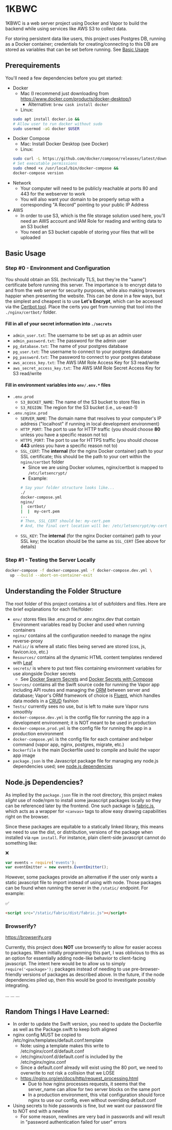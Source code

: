 # 1KBWC
1KBWC is a web server project using Docker and Vapor to build the backend while using services like AWS S3 to collect data.

For storing persistent data like users, this project uses Postgres DB, running as a Docker container; credentials for creating/connecting to this DB are stored as variables that can be set before running. See [Basic Usage](#basic-usage)

## Prerequirements
You'll need a few dependencies before you get started:
* Docker
  * Mac (I recommend just downloading from https://www.docker.com/products/docker-desktop/)
    * Alternative: `brew cask install docker`
  * Linux:
  ```bash
  sudo apt install docker.io &&
  # Allow user to run docker without sudo
  sudo usermod -aG docker $USER
  ```
* Docker Compose
  * Mac: Install Docker Desktop (see Docker)
  * Linux:
  ```bash
  sudo curl -L https://github.com/docker/compose/releases/latest/download/docker-compose-$(uname -s | tr '[:upper:]' '[:lower:]')-$(uname -m) -o /usr/local/bin/docker-compose &&
  # Set executable permissions
  sudo chmod +x /usr/local/bin/docker-compose &&
  docker-compose version
  ```
* Network
  * Your computer will need to be publicly reachable at ports 80 and 443 for the webserver to work
  * You will also want your domain to be properly setup with a corresponding "A Record" pointing to your public IP Address
* AWS
  * In order to use S3, which is the file storage solution used here, you'll need an AWS account and IAM Role for reading and writing data to an S3 bucket
  * You need an S3 bucket capable of storing your files that will be uploaded

## Basic Usage
### Step #0 - Environment and Configuration
You should obtain an SSL (technically TLS, but they're the "same") certificate before running this server. The importance is to encrypt data to and from the web server for security purposes, while also making browsers happier when presenting the website. This can be done in a few ways, but the simplest and cheapest is to use **Let's Encrypt**, which can be accessed via the [Certbot tool](https://certbot.eff.org).
Place the certs you get from running that tool into the `./nginx/certbot/` folder.

#### Fill in all of your secret information into `./secrets`
* `admin_user.txt`: The username to be set up as an admin user
* `admin_password.txt`: The password for the admin user
* `pg_database.txt`: The name of your postgres database
* `pg_user.txt`: The username to connect to your postgres database
* `pg_password.txt`: The password to connect to your postgres database
* `aws_access_key.txt`: The AWS IAM Role Access Key for S3 read/write
* `aws_secret_access_key.txt`: The AWS IAM Role Secret Access Key for S3 read/write

#### Fill in environment variables into `env/.env.*` files
* `.env.prod`
  * `S3_BUCKET_NAME`: The name of the S3 bucket to store files in
  * `S3_REGION`: The region for the S3 bucket (i.e., us-east-1)
* `.env.nginx.prod`
  * `SERVER_NAME`: The domain name that resolves to your computer's IP address ("localhost" if running in local development environment)
  * `HTTP_PORT`: The port to use for HTTP traffic (you should choose **80** unless you have a specific reason not to)
  * `HTTPS_PORT`: The port to use for HTTPS traffic (you should choose **443** unless you have a specific reason not to)
  * `SSL_CERT`: The **internal** (for the nginx Docker container) path to your SSL certificate; this should be the path to your cert within the `nginx/certbot` folder
    * Since we are using Docker volumes, nginx/certbot is mapped to `/etc/letsencrypt/`
    * Example:
    ```bash
    # Say your folder structure looks like...
    ./
    docker-compose.yml
    nginx/
    |  certbot/
    |  |  my-cert.pem
    ...
    # Then, SSL_CERT should be: my-cert.pem
    # And, the final cert location will be: /etc/letsencrypt/my-cert.pem
    ```
  * `SSL_KEY`: The **internal** (for the nginx Docker container) path to your SSL key; the location should be the same as `SSL_CERT` (See above for details)


### Step #1 - Testing the Server Locally
```bash
docker-compose -f docker-compose.yml -f docker-compose.dev.yml \
  up --build --abort-on-container-exit
```


## Understanding the Folder Structure
The root folder of this project contains a lot of subfolders and files. Here are the brief explanations for each file/folder:
* `env/` stores files like .env.prod or .env.nginx.dev that contain Environment variables read by Docker and used when running containers
* `nginx/` contains all the configuration needed to manage the nginx reverse-proxy
* `Public/` is where all static files being served are stored (css, js, favicon.ico, etc.)
* `Resources/` contains all the dynamic HTML content templates rendered with [Leaf](https://docs.vapor.codes/leaf/getting-started/)
* `secrets/` is where to put text files containing environment variables for use alongside Docker secrets
  * See [Docker Swarm Secrets](https://docs.docker.com/engine/swarm/secrets/) and [Docker Secrets with Compose](https://docs.docker.com/compose/compose-file/#secrets)
* `Sources/` contains all the Swift source code for running the Vapor app including API routes and managing the [ORM](https://en.wikipedia.org/wiki/Object–relational_mapping) between server and database; Vapor's ORM framework of choice is [Fluent](https://docs.vapor.codes/fluent/overview/), which handles data models in a [CRUD](https://en.wikipedia.org/wiki/Create,_read,_update_and_delete) fashion
* `Tests/` currently sees no use, but is left to make sure Vapor runs smoothly
* `docker-compose.dev.yml` is the config file for running the app in a development environment; it is NOT meant to be used in production
* `docker-compose.prod.yml` is the config file for running the app in a production environment
* `docker-compose.yml` is the config file for each container and helper command (vapor app, nginx, postgres, migrate, etc.)
* `Dockerfile` is the main Dockerfile used to compile and build the vapor app image
* `package.json` is the Javascript package file for managing any node.js dependencies used; see [node.js dependencies](#nodejs-dependencies)


## Node.js Dependencies?
As implied by the `package.json` file in the root directory, this project makes *slight* use of node/npm to install some javascript packages locally so they can be referenced later by the frontend. One such package is [fabric.js](http://fabricjs.com), which acts as a wrapper for `<canvas>` tags to allow easy drawing capabilities right on the browser.

Since these packages are equitable to a statically linked library, this means we need to use the dist, or distribution, versions of the package when installed via `npm install`. For instance, plain client-side javascript cannot do something like:

❌
```js
var events = require('events');
var eventEmitter = new events.EventEmitter();
```
However, some packages provide an alternative if the user only wants a static javascript file to import instead of using with node. Those packages can be found when running the server in the `/static/` endpoint. For example:

✅
```html
<script src="/static/fabric/dist/fabric.js"></script>
```

### Browserify?
https://browserify.org

Currently, this project does **NOT** use browserify to allow for easier access to packages. When initially programming this part, I was oblivious to this as an option for essentially adding node-like behavior to client-facing javascript. The intent here would be to allow us to simply `require('<package>');` packages instead of needing to use pre-browser-friendly versions of packages as described above. In the future, if the node dependencies piled up, then this would be good to investigate possibly integrating.

...
...
...

## Random Things I Have Learned:

* In order to update the Swift version, you need to update the Dockerfile as well as the Package.swift to keep both aligned
* nginx config MUST be copied to /etc/nginx/templates/default.conf.template
  * Note: using a template makes this write to /etc/nginx/conf.d/default.conf
  * /etc/nginx/conf.d/default.conf is included by the /etc/nginx/nginx.conf
  * Since a default.conf already will exist using the 80 port, we need to overwrite to not risk a collision that we LOSE
  * https://nginx.org/en/docs/http/request_processing.html
    * Due to how nginx processes requests, it seems that the server_name can allow for two server blocks on the same port
    * In a production environment, this vital configuration should force nginx to use our config, even without overriding default.conf
* Using secrets to hide passwords is fine, but we want our password file to NOT end with a newline
  * For some reason, newlines are very bad in passwords and will result in "password authentication failed for user" errors
